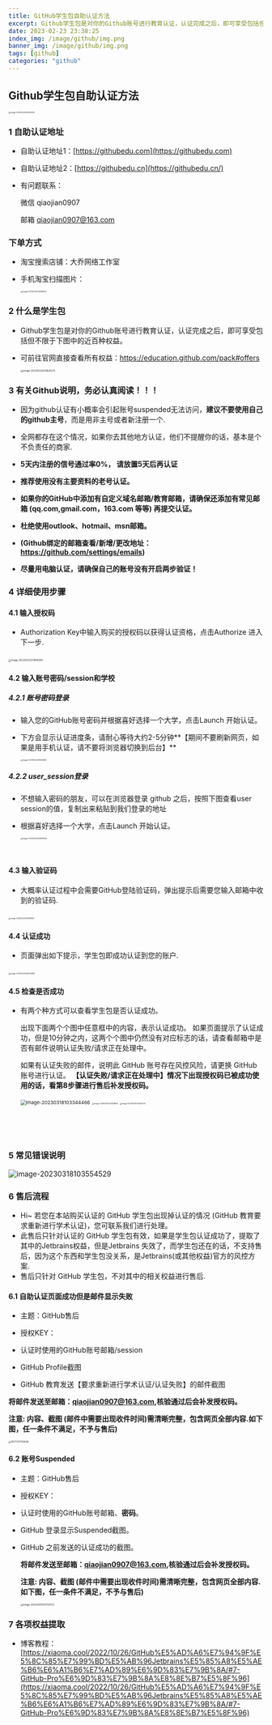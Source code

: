 ```yaml
---
title: GitHub学生包自助认证方法
excerpt: Github学生包是对你的Github账号进行教育认证，认证完成之后，即可享受包括但不限于下图中的近百种权益。
date: 2023-02-23 23:38:25
index_img: /image/github/img.png
banner_img: /image/github/img.png
tags: [github]
categories: "github"
---
```


## Github学生包自助认证方法

<img src="https://typora-qiao-1309453114.cos.ap-shanghai.myqcloud.com/hex-info/image-20230223230413049.png" alt="image-20230223230413049" style="zoom: 25%;" />



### 1 自助认证地址

* 自助认证地址1：[https://githubedu.com](https://githubedu.com)

* 自助认证地址2：[https://githubedu.cn](https://githubedu.cn/)

* 有问题联系：

    微信 qiaojian0907 

    邮箱 qiaojian0907@163.com

### 下单方式

* 淘宝搜索店铺：大乔网络工作室

* 手机淘宝扫描图片：

    <img src="https://typora-qiao-1309453114.cos.ap-shanghai.myqcloud.com/hex-info/image-20230310100838064.png" alt="image-20230310100838064" style="zoom:25%;" />

### 2 什么是学生包
* Github学生包是对你的Github账号进行教育认证，认证完成之后，即可享受包括但不限于下图中的近百种权益。

* 可前往官网直接查看所有权益：https://education.github.com/pack#offers

    <img src="https://typora-qiao-1309453114.cos.ap-shanghai.myqcloud.com/hex-info/image-20230223230820275.png" alt="image-20230223230820275" style="zoom: 33%;" />

### 3 有关Github说明，务必认真阅读！！！

* 因为github认证有小概率会引起账号suspended无法访问，**建议不要使用自己的github主号**，而是用非主号或者新注册一个.
* 全网都存在这个情况，如果你去其他地方认证，他们不提醒你的话，基本是个不负责任的商家.

* **5天内注册的信号通过率0%， 请放置5天后再认证**
* **推荐使用没有主要资料的老号认证。**
* **如果你的GitHub中添加有自定义域名邮箱/教育邮箱，请确保还添加有常见邮箱 (qq.com,gmail.com，163.com 等等) 再提交认证。**
* **杜绝使用outlook、hotmail、msn邮箱。**
* **(Github绑定的邮箱查看/新增/更改地址：https://github.com/settings/emails)**
* **尽量用电脑认证，请确保自己的账号没有开启两步验证！**

### 4 详细使用步骤

#### 4.1 输入授权码

* Authorization Key中输入购买的授权码以获得认证资格，点击Authorize 进入下一步.

​	<img src="https://typora-qiao-1309453114.cos.ap-shanghai.myqcloud.com/hex-info/image-20230223231459383.png" alt="image-20230223231459383" style="zoom: 33%;" />

#### 4.2 输入账号密码/session和学校
##### 4.2.1 账号密码登录

* 输入您的GitHub账号密码并根据喜好选择一个大学，点击Launch 开始认证。

* 下方会显示认证进度条，请耐心等待大约2-5分钟**【期间不要刷新网页，如果是用手机认证，请不要将浏览器切换到后台】**

    <img src="https://typora-qiao-1309453114.cos.ap-shanghai.myqcloud.com/hex-info/image-20230223231826994.png" alt="image-20230223231826994" style="zoom: 25%;" />

##### 4.2.2 user_session登录

* 不想输入密码的朋友，可以在浏览器登录 github 之后，按照下图查看user session的值，复制出来粘贴到我们登录的地址

* 根据喜好选择一个大学，点击Launch 开始认证。

    <img src="https://typora-qiao-1309453114.cos.ap-shanghai.myqcloud.com/hex-info/image-20230225220906932.png" alt="image-20230225220906932" style="zoom: 25%;" />

​	

#### 4.3 输入验证码

* 大概率认证过程中会需要GitHub登陆验证码，弹出提示后需要您输入邮箱中收到的验证码.

​	<img src="https://typora-qiao-1309453114.cos.ap-shanghai.myqcloud.com/hex-info/image-20230223231939120.png" alt="image-20230223231939120" style="zoom:25%;" />

#### 4.4 认证成功

* 页面弹出如下提示，学生包即成功认证到您的账户.

​	<img src="https://typora-qiao-1309453114.cos.ap-shanghai.myqcloud.com/hex-info/image-20230223232034955.png" alt="image-20230223232034955" style="zoom:25%;" />

#### 4.5 检查是否成功

* 有两个种方式可以查看学生包是否认证成功。

    出现下面两个个图中任意框中的内容，表示认证成功。
    如果页面提示了认证成功，但是10分钟之内，这两个个图中仍然没有对应标志的话，请查看邮箱中是否有邮件说明认证失败/请求正在处理中。

    如果有认证失败的邮件，说明此 GitHub 账号存在风控风险，请更换 GitHub 账号进行认证。
    **【认证失败/请求正在处理中】情况下出现授权码已被成功使用的话，看第8步骤进行售后补发授权码。**

    <img src="https://typora-qiao-1309453114.cos.ap-shanghai.myqcloud.com/hex-info/image-20230318103344466.png" alt="image-20230318103344466" style="zoom: 67%;" />

    <img src="https://typora-qiao-1309453114.cos.ap-shanghai.myqcloud.com/hex-info/image-20230310103259896.png" alt="image-20230310103259896" style="zoom: 25%;" />
    
    <img src="https://typora-qiao-1309453114.cos.ap-shanghai.myqcloud.com/hex-info/image-20230310103320479.png" alt="image-20230310103320479" style="zoom:25%;" />

​	

​	



### 5 常见错误说明

![image-20230318103554529](https://typora-qiao-1309453114.cos.ap-shanghai.myqcloud.com/hex-info/image-20230318103554529.png)



### 6 售后流程

* Hi~ 若您在本站购买认证的 GitHub 学生包出现掉认证的情况 (GitHub 教育要求重新进行学术认证)，您可联系我们进行处理。
* 此售后只针对认证的 GitHub 学生包有效，如果是学生包认证成功了，提取了其中的Jetbrains权益，但是Jetbrains 失效了，而学生包还在的话，不支持售后，因为这个东西和学生包没关系，是Jetbrains(或其他权益)官方的风控方案.
* 售后只针对 GitHub 学生包，不对其中的相关权益进行售后.

#### 6.1 自助认证页面成功但是邮件显示失败

* 主题：GitHub售后
* 授权KEY：

*  认证时使用的GitHub账号邮箱/session

*  GitHub Profile截图

*  GitHub 教育发送【要求重新进行学术认证/认证失败】的邮件截图

**将邮件发送至邮箱：qiaojian0907@163.com,核验通过后会补发授权码。**

**注意: 内容、截图 (邮件中需要出现收件时间)需清晰完整，包含网页全部内容.如下图，任一条件不满足，不予与售后)**

<img src="https://typora-qiao-1309453114.cos.ap-shanghai.myqcloud.com/hex-info/1677727135638.jpg" alt="1677727135638" style="zoom:33%;" />

#### 6.2 账号Suspended

* 主题：GitHub售后

* 授权KEY：

* 认证时使用的GitHub账号邮箱、**密码**。

* GitHub 登录显示Suspended截图。

* GitHub 之前发送的认证成功的截图。

    **将邮件发送至邮箱：qiaojian0907@163.com,核验通过后会补发授权码。**

    **注意: 内容、截图 (邮件中需要出现收件时间)需清晰完整，包含网页全部内容.如下图，任一条件不满足，不予与售后)**

    <img src="https://typora-qiao-1309453114.cos.ap-shanghai.myqcloud.com/hex-info/image-20230310103754753.png" alt="image-20230310103754753" style="zoom:33%;" />



### 7 各项权益提取
*   博客教程：[https://xiaoma.cool/2022/10/26/GitHub%E5%AD%A6%E7%94%9F%E5%8C%85%E7%99%BD%E5%AB%96Jetbrains%E5%85%A8%E5%AE%B6%E6%A1%B6%E7%AD%89%E6%9D%83%E7%9B%8A/#7-GitHub-Pro%E6%9D%83%E7%9B%8A%E8%8E%B7%E5%8F%96](https://xiaoma.cool/2022/10/26/GitHub%E5%AD%A6%E7%94%9F%E5%8C%85%E7%99%BD%E5%AB%96Jetbrains%E5%85%A8%E5%AE%B6%E6%A1%B6%E7%AD%89%E6%9D%83%E7%9B%8A/#7-GitHub-Pro%E6%9D%83%E7%9B%8A%E8%8E%B7%E5%8F%96)





















